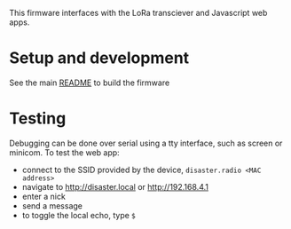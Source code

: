 This firmware interfaces with the LoRa transciever and Javascript web apps.

# Setup and development
See the main [README](https://github.com/sudomesh/disaster-radio) to build the firmware

# Testing
Debugging can be done over serial using a tty interface, such as screen or minicom.
To test the web app:  
* connect to the SSID provided by the device, `disaster.radio <MAC address>` 
* navigate to http://disaster.local or http://192.168.4.1
* enter a nick
* send a message
* to toggle the local echo, type `$`

